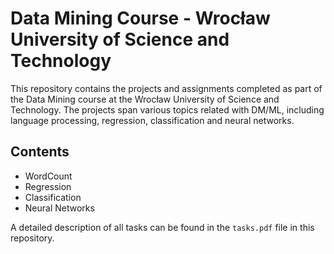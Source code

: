 # Data Mining Course - Wrocław University of Science and Technology

This repository contains the projects and assignments completed as part of the Data Mining course at the Wrocław University of Science and Technology. 
The projects span various topics related with DM/ML, including language processing, regression, classification and neural networks.

## Contents

- WordCount
- Regression
- Classification
- Neural Networks

A detailed description of all tasks can be found in the `tasks.pdf` file in this repository.